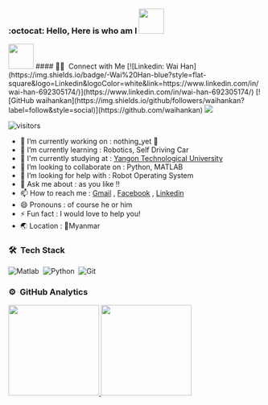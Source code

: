 ### :octocat: Hello, Here is who am I  <img src="https://media.giphy.com/media/mGcNjsfWAjY5AEZNw6/giphy.gif" width="50">
<img src = "https://giphy.com/stickers/dance-cute-2vkUyaJW3gVQtSfs2I" width="50">
#### 🤝🏻 &nbsp;Connect with Me
[![Linkedin: Wai Han](https://img.shields.io/badge/-Wai%20Han-blue?style=flat-square&logo=Linkedin&logoColor=white&link=https://www.linkedin.com/in/wai-han-692305174/)](https://www.linkedin.com/in/wai-han-692305174/)
[![GitHub waihankan](https://img.shields.io/github/followers/waihankan?label=follow&style=social)](https://github.com/waihankan)
<a href="https://facebook.com/waihankan13"><img src="https://img.shields.io/badge/-Wai%20Han-blue?style=flat&logo=Facebook&logoColor=white"/></a>

![visitors](https://visitor-badge.glitch.me/badge?page_id=waihankan.waihankan)
- 🔭 I’m currently working on : nothing_yet :hamster:
- 🌱 I’m currently learning : Robotics, Self Driving Car
- :school: I'm currently studying at : [Yangon Technological University](https://ytu.edu.mm/)
- 👯 I’m looking to collaborate on : Python, MATLAB
- 🤔 I’m looking for help with : Robot Operating System
- 💬 Ask me about : as you like :bangbang:
- 📫 How to reach me : [Gmail](wh.kankan13@gmail.com) , [Facebook](https://web.facebook.com/waihankan13/) , [Linkedin](https://www.linkedin.com/in/wai-han-692305174/)
- 😄 Pronouns : of course he or him 
- ⚡ Fun fact :  I would love to help you!
- :earth_asia: Location : :round_pushpin:Myanmar


### 🛠 &nbsp;Tech Stack

![Matlab](https://img.shields.io/badge/-Matlab-05122A?style=flat&logo=matlab)&nbsp;
![Python](https://img.shields.io/badge/-Python-05122A?style=flat&logo=python)&nbsp;
![Git](https://img.shields.io/badge/-Git-05122A?style=flat&logo=git)&nbsp;

### ⚙️ &nbsp;GitHub Analytics

<p align="left">
<a href="https://github.com/waihankan">
  <img height="180em" src="https://github-readme-stats-eight-theta.vercel.app/api?username=waihankan&show_icons=true&theme=algolia&include_all_commits=true&count_private=true"/>
  <img height="180em" src="https://github-readme-stats-eight-theta.vercel.app/api/top-langs/?username=waihankan&layout=compact&langs_count=8&theme=algolia"/>
</a>
</p>
